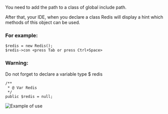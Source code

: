 You need to add the path to a class of global include path.

After that, your IDE, when you declare a class Redis will display a hint which methods of this object can be used.

### For example:

	$redis = new Redis();
	$redis->con <press Tab or press Ctrl+Space>

### Warning:

Do not forget to declare a variable type $ redis

	/**
	 * @ Var Redis
	 */
	public $redis = null;

![Example of use](https://github.com/ukko/phpredis-phpdoc/raw/master/redisphp.png)
